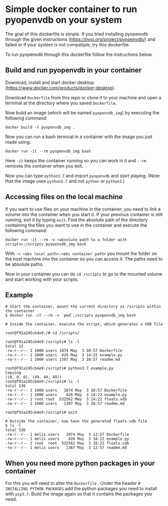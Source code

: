 # Simple docker container to run pyopenvdb on your system

The goal of this dockerfile is simple. If you tried installing pyopenvdb through the given instructions (https://pypi.org/project/pyopenvdb/) and failed or if your system is not compatiple, try this dockerfile.

To run pyopenvdb through this dockerfile follow the instructions below. 

## Build and run pyopenvdb in your container

Download, install and start docker desktop (https://www.docker.com/products/docker-desktop).

Download ```Dockerfile``` from this repo or clone it to your machine and open a terminal at the directory where you saved ```Dockerfile```.

Now build an image (which will be named ```pyopenvdb_img```) by executing the following command:
```
docker build -t pyopenvdb_img .
```
Now you can run a bash terminal in a container with the image you just made using:
```
docker run -it --rm pyopenvdb_img bash
```

Here ```-it``` keeps the container running so you can work in it and ```--rm``` removes the container when you exit. 

Now you can type ```python3.7``` and import ```pyopenvdb``` and start playing. (Note that the image uses ```python3.7``` and not ```python``` or ```python3```.)

## Accessing files on the local machine

If you want to use files on your machine in the container, you need to link a volume into the container when you start it. If your previous container is still running, exit it by typing ```exit```. Find the absolute path of the directory containing the files you want to use in the container and execute the following command:

```
docker run -it --rm -v <absolute path to a folder with scripts>:/scripts pyopenvdb_img bash
```

With ```-v <abs local path>:<abs container path>``` you mount the folder on the host machine into the container so you can access it. The paths need to be absolute paths. 

Now in your container you can do ```cd /scripts``` to go to the mounted volume and start working with your scripts.

## Example

```
# Start the container, mount the current directory as /scripts within the container
$ docker run -it --rm -v `pwd`:/scripts pyopenvdb_img bash

# Inside the container, execute the script, which generates a VDB file

root@f91a245cb4e9:/# cd /scripts/

root@f91a245cb4e9:/scripts# ls -l
total 12
-rw-r--r-- 1 1000 users 1074 May  3 10:57 Dockerfile
-rw-r--r-- 1 1000 users  426 May  3 14:22 example.py
-rw-r--r-- 1 1000 users 1387 May  3 10:57 readme.md

root@f91a245cb4e9:/scripts# python3.7 example.py
Copying
((0, 0, 0), (49, 49, 49))
root@f91a245cb4e9:/scripts# ls -l
total 536
-rw-r--r-- 1 1000 users   1074 May  3 10:57 Dockerfile
-rw-r--r-- 1 1000 users    426 May  3 14:22 example.py
-rw-r--r-- 1 root root  532562 May  3 14:22 floats.vdb
-rw-r--r-- 1 1000 users   1387 May  3 10:57 readme.md

root@f91a245cb4e9:/scripts# exit

# Outside the container, now have the generated floats.vdb file
$ ls -l
total 536
-rw-r--r-- 1 melis users   1074 May  3 12:57 Dockerfile
-rw-r--r-- 1 melis users    426 May  3 16:22 example.py
-rw-r--r-- 1 root  root  532562 May  3 16:22 floats.vdb
-rw-r--r-- 1 melis users   1387 May  3 12:57 readme.md
```

## When you need more python packages in your container

For this you will need to alter the ```Dockerfile``` . Under the header ```# INSTALLING PYTHON PACKAGES``` add the python packages you need to install with ```pip3.7```. Build the image again so that it contains the packages you need.




